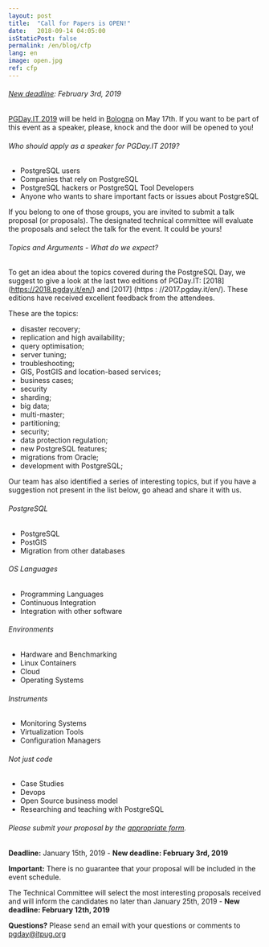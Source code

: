 ```yaml
---
layout: post
title:  "Call for Papers is OPEN!"
date:   2018-09-14 04:05:00
isStaticPost: false
permalink: /en/blog/cfp
lang: en
image: open.jpg
ref: cfp
---
```


###### [New deadline](http://2019.pgday.it/en/blog/cfp_postponed): February 3rd, 2019

[PGDay.IT 2019](https://2019.pgday.it/en/) will be held in [Bologna](https://2019.pgday.it/en/logistics/) on May 17th. If you want to be part of this event as a speaker, please, knock and the door will be opened to you!

###### Who should apply as a speaker for PGDay.IT 2019?

* PostgreSQL users
* Companies that rely on PostgreSQL
* PostgreSQL hackers or PostgreSQL Tool Developers
* Anyone who wants to share important facts or issues about PostgreSQL

If you belong to one of those groups, you are invited to submit a talk proposal (or proposals). The designated technical committee will evaluate the proposals and select the talk for the event. It could be yours!

###### Topics and Arguments - What do we expect?

To get an idea about the topics covered during the PostgreSQL Day, we suggest to give a look at the last two editions of PGDay.IT: [2018] (https://2018.pgday.it/en/) and [2017] (https : //2017.pgday.it/en/). These editions have received excellent feedback from the attendees.

These are the topics:

* disaster recovery;
* replication and high availability;
* query optimisation;
* server tuning;
* troubleshooting;
* GIS, PostGIS and location-based services;
* business cases;
* security
* sharding;
* big data;
* multi-master;
* partitioning;
* security;
* data protection regulation;
* new PostgreSQL features;
* migrations from Oracle;
* development with PostgreSQL;

Our team has also identified a series of interesting topics, but if you have a suggestion not present in the list below, go ahead and share it with us.

###### PostgreSQL

* PostgreSQL
* PostGIS
* Migration from other databases

###### OS Languages

* Programming Languages
* Continuous Integration
* Integration with other software

###### Environments

* Hardware and Benchmarking
* Linux Containers
* Cloud
* Operating Systems

###### Instruments

* Monitoring Systems
* Virtualization Tools
* Configuration Managers

###### Not just code

* Case Studies
* Devops
* Open Source business model
* Researching and teaching with PostgreSQL

###### Please submit your proposal by the [appropriate form](https://docs.google.com/forms/d/e/1FAIpQLSeYcLyrPIdiMMf5UsQMUV6riNwXVVqBR0-RMainTmO0MJLlKA/viewform).

__Deadline:__ January 15th, 2019 - **New deadline: February 3rd, 2019**

__Important:__ There is no guarantee that your proposal will be included in the event schedule.

The Technical Committee will select the most interesting proposals received and will inform the candidates no later than January 25th, 2019 - **New deadline: February 12th, 2019**

__Questions?__
Please send an email with your questions or comments to [pgday@itpug.org](mailto:pgday@itpug.org)
